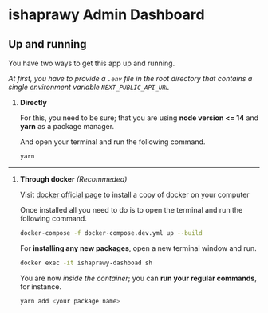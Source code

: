 
# ishaprawy Admin Dashboard


## Up and running


You have two ways to get this app up and running.

*At first, you have to provide a `.env` file in the root directory that contains a single environment variable `NEXT_PUBLIC_API_URL`*
  

 1. **Directly**

	For this, you need to be sure; that you are using **node version <= 14** and **yarn** as a package manager.

	  

	And open your terminal and run the following command.

	  

	```bash
	yarn
	```
---  

 1. **Through docker** *(Recommeded)*

	Visit [docker official page](https://www.docker.com/) to install a copy of docker on your computer


	Once installed all you need to do is to open the terminal and run the following command.
	  
	```bash
	docker-compose -f docker-compose.dev.yml up --build
	```

	For **installing any new packages**, open a new terminal window and run.

	```bash
	docker exec -it ishaprawy-dashboad sh
	```

	You are now *inside the container*; you can **run your regular commands**, for instance.

	```bash
	yarn add <your package name>
	```